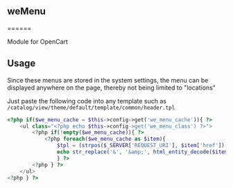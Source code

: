## weMenu
======

Module for OpenCart

## Usage 
Since these menus are stored in the system settings, the menu can be displayed anywhere on the page, thereby not being limited to "locations"

Just paste the following code into any template such as `/catalog/view/theme/default/template/common/header.tpl`

```php
<?php if($we_menu_cache = $this->config->get('we_menu_cache')){ ?>
    <ul class="<?php echo $this->config->get('we_menu_class') ?>">
        <?php if(!empty($we_menu_cache)){ ?>
            <?php foreach($we_menu_cache as $item){
                $tpl = (strpos($_SERVER['REQUEST_URI'], $item['href']) !== false) && $_SERVER['REQUEST_URI'] != '/'  ? 'tpl_row_act' : 'tpl_row';
                echo str_replace('&', '&amp;', html_entity_decode($item[$tpl]));
                } ?>
        <?php } ?>
    </ul>
<?php } ?>
```
